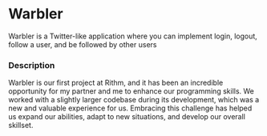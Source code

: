 # Warbler

Warbler is a Twitter-like application where you can implement login, logout, follow a user, and be followed by other users

### Description

Warbler is our first project at Rithm, and it has been an incredible opportunity for my partner and me to enhance our programming skills. We worked with a slightly larger codebase during its development, which was a new and valuable experience for us. Embracing this challenge has helped us expand our abilities, adapt to new situations, and develop our overall skillset.


 
